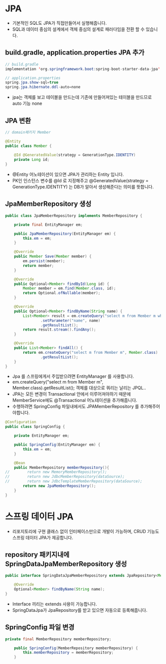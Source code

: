 # JPA

* 기본적인 SQL도 JPA가 직접만들어서 실행해줍니다.
* SQL과 데이터 중심의 설계에서 객체 중심의 설계로 패러다임을 전환 할 수 있습니다.

## build.gradle, application.properties JPA 추가

```java
// build.gradle
implementation 'org.springframework.boot:spring-boot-starter-data-jpa'

// application.properties
spring.jpa.show-sql=true
spring.jpa.hibernate.ddl-auto=none
```

* jpa는 객체를 보고 테이블을 만드는데 기존에 만들어져있는 테이블을 만드므로 auto 기능 none

## JPA 변환

```java
// domain패키지 Member

@Entity
public class Member {
    
    @Id @GeneratedValue(strategy = GenerationType.IDENTITY)
    private Long id;
}
```

* @Entity 어노테이션이 있으면 JPA가 관리하는 Entity 입니다.
* PK인 인스턴스 변수를 @Id 로 지정해주고 @GeneratedValue(strategy = GenerationType.IDENTITY) 는 DB가 알아서 생성해준다는 의미를 뜻합니다.
  
## JpaMemberRepository 생성

```java
public class JpaMemberRepository implements MemberRepository {

    private final EntityManager em;

    public JpaMemberRepository(EntityManager em) {
        this.em = em;
    }

    @Override
    public Member Save(Member member) {
        em.persist(member);
        return member;
    }

    @Override
    public Optional<Member> findById(Long id) {
        Member member = em.find(Member.class, id);
        return Optional.ofNullable(member);
    }

    @Override
    public Optional<Member> findByName(String name) {
        List<Member> result = em.createQuery("select m from Member m where m.name = :name", Member.class)
                .setParameter("name", name)
                .getResultList();
        return result.stream().findAny();
    }

    @Override
    public List<Member> findAll() {
        return em.createQuery("select m from Member m", Member.class)
                .getResultList();
    }
}
```

* Jpa 를 스프링에게서 주입받으려면 EntityManager 를 사용합니다.
* em.createQuery("select m from Member m", Member.class).getResultList(); 객체를 대상으로 쿼리는 날리는 JPQL..
* JPA는 모든 변경이 Transactional 안에서 이루어져야하기 때문에 MemberService에도 @Transactional 어노테이션을 추가해줍니다.
* 수행하려면 SpringConfig 파일내에서도 JPAMemberRepository 를 추가해주어야합니다.

```java
@Configuration
public class SpringConfig {

    private EntityManager em;

    public SpringConfig(EntityManager em) {
        this.em = em;
    }

    @Bean
    public MemberRepository memberRepository(){
//        return new MemoryMemberRepository();
//        return new JdbcMemberRepository(dataSource);
//        return new JdbcTemplateMemberRepository(dataSource);
        return new JpaMemberRepository();
    }
}
```

# 스프링 데이터 JPA

* 리포지토리에 구현 클래스 없이 인터페이스만으로 개발이 가능하며, CRUD 기능도 스프링 데이터 JPA가 제공합니다.

## repository 패키지내에 SpringDataJpaMemberRepository 생성

```java
public interface SpringDataJpaMemberRepository extends JpaRepository<Member, Long>, MemberRepository {

    @Override
    Optional<Member> findByName(String name);
}
```

* Interface 끼리는 extends 사용이 가능합니다.
* SpringDataJpa가 JpaRepository를 받고 있으면 자동으로 등록해줍니다.

## SpringConfig 파일 변경

```java
private final MemberRepository memberRepository;

    public SpringConfig(MemberRepository memberRepository) {
        this.memberRepository = memberRepository;
    }
```